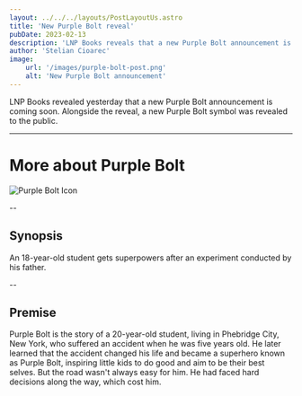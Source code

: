 ```yaml
---
layout: ../../../layouts/PostLayoutUs.astro
title: 'New Purple Bolt reveal'
pubDate: 2023-02-13
description: 'LNP Books reveals that a new Purple Bolt announcement is coming soon.'
author: 'Stelian Cioarec'
image:
    url: '/images/purple-bolt-post.png' 
    alt: 'New Purple Bolt announcement'
---
```


LNP Books revealed yesterday that a new Purple Bolt announcement is coming soon. Alongside the reveal, a new Purple Bolt symbol was revealed to the public.

---

# More about Purple Bolt

![Purple Bolt Icon](/images/purple-bolt.png)

--

## Synopsis

An 18-year-old student gets superpowers after an experiment conducted by his father.

--

## Premise

Purple Bolt is the story of a 20-year-old student, living in Phebridge City, New York, who suffered an accident when he was five years old. He later learned that the accident changed his life and became a superhero known as Purple Bolt, inspiring little kids to do good and aim to be their best selves. But the road wasn't always easy for him. He had faced hard decisions along the way, which cost him. 


